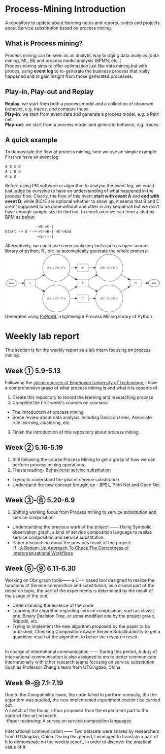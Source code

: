 # Process-Mining Introduction
A repository to update about learning notes and reports, codes and projects about Service substitution based on process mining.
## What is Process mining?
Process mining can be seen as an analytic way bridging data analysis (data mining, ML, BI) and process model analysis (BPMN, etc. ) </br>
Process mining aims to offer optimaztion just like data mining but with proces, using **event log** to re-generate the business process that really happened and to gain insight from those generated processes.

## Play-in, Play-out and Replay</br>
**Replay**:   we start from both a process model and a collection of observed behavior, e.g. traces, and compare these.</br>
**Play-in**:  we start from event data and generate a process model, e.g. a Petri net.</br>
**Play-out**: we start from a process model and generate behavior, e.g. traces.

## A quick example 
To demostrate the flow of process mining, here we use an simple example:
First we have an event log:
```
A B C D
A C B D
A E D
```
Before using PM software or algorithm to analyse the event log, we could just judge by ourselve to have an understanding of what happened in the process flow. 
Clearly, the flow of this event **start with event A** and **end with event D**, while B\C\E are optional whether to show up, it seems that B and C aren't supposed to be done without one other in any sequence but we don't have enough sample size to find out. 
In conclusion we can form a shabby BPM as below:</br>
```
              ->B->C-|
Start -> A -->->C->B-|->D->End
              ->E----|
```
Alternatively, we could use some analyzing tools such as open source library of python, R , etc. to automatically generate the whole process:
![Pic1](https://github.com/Paulwesomee/Process-Mining/blob/main/Quick%20Sample/exercise1.png)	</br>
Generated using [PyProM](https://github.com/harrywang/pyprom), a lightweight Process Mining library of Python.


# Weekly lab report
This section is for the weekly report as a lab intern focusing on process mining. 

## Week ①  5.9-5.13
Following the [online courses of Eindhoven University of Technology](https://www.coursera.org/learn/process-mining), I have a comprehensive grasp of what process mining is and what it is capable of. </br>
1. Create this repository to record the learning and researching process </br>
2. Complete the first week's courses on coursera</br>
 - The introduction of process mining</br>
 - Some review about data analysis including Decision trees, Associate rule learning, clustering, etc. </br>
3. Finish the introduction of this repository about process mining</br>

## Week ② 5.16-5.19
1. Still following the course Process Mining to get a grasp of how we can perform process mining operations.</br>
2. Thesis reading- [Behavioural service substitution](https://www.researchgate.net/publication/287235706_Behavioral_Service_Substitution)</br>
- Trying to understand the goal of service substitution </br>
- Understand the new concept brought up - BPEL, Petri Net and Open Net

## Week ③-⑥ 5.20-6.9 
1. Shifting working focus from Process mining to service substitution and service composition</br>
- Understanding the previous work of the project —— Using Symbolic observation graph, a kind of service composition language to realize service composition and service substitution.
- Paper researching about the previous result of the project:</br>
-1. .[A Bottom-Up Approach To Check The Correctness of Interorganisational Workflows](https://ieeexplore.ieee.org/document/7307728/authors#authors) </br>

## Week ⑥-⑨ 6.11-6.30
Working on Obs graph tools—— a C++ based tool designed to realize the functions of Service composition and substitution, as a crucial part of the research topic, the part of the experiments is determined by the result of the usage of the tool.</br>
- Understanding the essence of the code </br>
- Learning the algorithm regarding service composition, such as classic one, Binary Decision Tree, or some modified one by the project group, Rdpbdd, etc.</br>
- Trying to implement the new algorithm proposed by the paper to be published, Checking Composition-Aware Service Substitutability to get a quantitive result of the algorithm, to better the research result. </br>
</br>
In charge of international communication —— During this period, A duty of international communication is also assigned to me to better communicate internationally with other research teams focusing on service substitution. Such as Professor Zhang's team from UTQingdao, China.</br>

## Week ⑩-⑫ 7.1-7.19
Due to the Compatibility issue, the code failed to perform normally, tho the algorithm was studied, the new implemented experiment couldn't be carried out. </br>
A switch of the focus is thus proposed from the experiment part to the state-of-the-art research.</br>
-Paper reviewing: A survey on service composition languages </br>
</br>
International communication —— Two datasets were shared by researchers from UTQingdao, China. During this period, I managed to translate a part of it to demonstrate on the weekly report, in order to discover the practical value of it.


